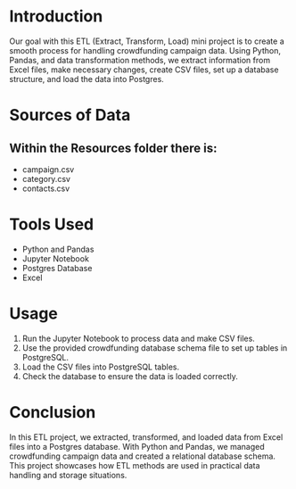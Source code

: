 # Introduction
Our goal with this ETL (Extract, Transform, Load) mini project is to create a smooth process for handling crowdfunding campaign data. Using Python, Pandas, and data transformation methods, we extract information from Excel files, make necessary changes, create CSV files, set up a database structure, and load the data into Postgres.
# Sources of Data
## Within the Resources folder there is:
+ campaign.csv
+ category.csv
+ contacts.csv
# Tools Used
+ Python and Pandas
+ Jupyter Notebook
+ Postgres Database
+ Excel
# Usage
1. Run the Jupyter Notebook to process data and make CSV files.
2. Use the provided crowdfunding database schema file to set up tables in PostgreSQL.
3. Load the CSV files into PostgreSQL tables.
4. Check the database to ensure the data is loaded correctly.
# Conclusion 
In this ETL project, we extracted, transformed, and loaded data from Excel files into a Postgres database. With Python and Pandas, we managed crowdfunding campaign data and created a relational database schema. This project showcases how ETL methods are used in practical data handling and storage situations.
